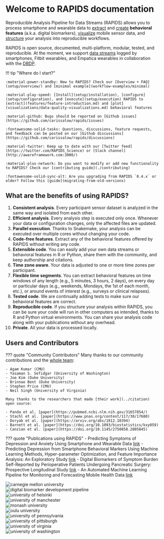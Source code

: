# Welcome to RAPIDS documentation

Reproducible Analysis Pipeline for Data Streams (RAPIDS) allows you to process smartphone and wearable data to [extract](features/feature-introduction.md) and [create](features/add-new-features.md) **behavioral features** (a.k.a. digital biomarkers), [visualize](visualizations/data-quality-visualizations.md) mobile sensor data, and [structure](workflow-examples/analysis.md) your analysis into reproducible workflows.

RAPIDS is open source, documented, multi-platform, modular, tested, and reproducible. At the moment, we support [data streams](datastreams/data-streams-introduction) logged by smartphones, Fitbit wearables, and Empatica wearables in collaboration with the [DBDP](https://dbdp.org/). 

!!! tip "Where do I start?"

    :material-power-standby: New to RAPIDS? Check our [Overview + FAQ](setup/overview/) and [minimal example](workflow-examples/minimal)

    :material-play-speed: [Install](setup/installation), [configure](setup/configuration), and [execute](setup/execution) RAPIDS to [extract](features/feature-introduction.md) and [plot](visualizations/data-quality-visualizations.md) behavioral features

    :material-github: Bugs should be reported on [Github issues](https://github.com/carissalow/rapids/issues)

    :fontawesome-solid-tasks: Questions, discussions, feature requests, and feedback can be posted on our [Github discussions](https://github.com/carissalow/rapids/discussions)

    :material-twitter: Keep up to date with our [Twitter feed](https://twitter.com/RAPIDS_Science) or [Slack channel](http://awareframework.com:3000/)

    :material-plus-network: Do you want to modify or add new functionality to RAPIDS? Check our [contributing guide](./contributing)

    :fontawesome-solid-sync-alt: Are you upgrading from RAPIDS `0.4.x` or older? Follow this [guide](migrating-from-old-versions)


## What are the benefits of using RAPIDS?

1. **Consistent analysis**. Every participant sensor dataset is analyzed in the same way and isolated from each other.
2. **Efficient analysis**. Every analysis step is executed only once. Whenever your data or configuration changes, only the affected files are updated.
5. **Parallel execution**. Thanks to Snakemake, your analysis can be executed over multiple cores without changing your code.
6. **Code-free features**. Extract any of the behavioral features offered by RAPIDS without writing any code.
7. **Extensible code**. You can easily add your own data streams or behavioral features in R or Python, share them with the community, and keep authorship and citations.
8. **Time zone aware**. Your data is adjusted to one or more time zones per participant.
9. **Flexible time segments**. You can extract behavioral features on time windows of any length (e.g., 5 minutes, 3 hours, 2 days), on every day or particular days (e.g., weekends, Mondays, the 1st of each month, etc.), or around events of interest (e.g., surveys or clinical relapses).
10. **Tested code**. We are continually adding tests to make sure our behavioral features are correct.
11. **Reproducible code**. If you structure your analysis within RAPIDS, you can be sure your code will run in other computers as intended, thanks to R and Python virtual environments. You can share your analysis code along with your publications without any overhead.
12. **Private**. All your data is processed locally.

## Users and Contributors

??? quote "Community Contributors"
    Many thanks to our community contributions and the [whole team](../team):

    - Agam Kumar (CMU)
    - Yasaman S. Sefidgar (University of Washington)
    - Joe Kim (Duke University)
    - Brinnae Bent (Duke University)
    - Stephen Price (CMU)
    - Neil Singh (University of Virginia)

    Many thanks to the researchers that made [their work](../citation) open source:

    - Panda et al. [paper](https://pubmed.ncbi.nlm.nih.gov/31657854/)
    - Stachl et al. [paper](https://www.pnas.org/content/117/30/17680)
    - Doryab et al. [paper](https://arxiv.org/abs/1812.10394)
    - Barnett et al. [paper](https://doi.org/10.1093/biostatistics/kxy059)
    - Canzian et al. [paper](https://doi.org/10.1145/2750858.2805845)


??? quote "Publications using RAPIDS"
    - Predicting Symptoms of Depression and Anxiety Using Smartphone and Wearable Data [link](https://www.frontiersin.org/articles/10.3389/fpsyt.2021.625247/full)
    - Predicting Depression from Smartphone Behavioral Markers Using Machine Learning Methods, Hyper-parameter Optimization, and Feature Importance Analysis: An Exploratory Study [link](https://preprints.jmir.org/preprint/26540)
    -  Digital Biomarkers of Symptom Burden Self-Reported by Perioperative Patients Undergoing Pancreatic Surgery: Prospective Longitudinal Study [link](https://cancer.jmir.org/2021/2/e27975/)
    - An Automated Machine Learning Pipeline for Monitoring and Forecasting Mobile Health Data [link](https://edas.info/showManuscript.php?m=1570708269&random=750318666&type=final&ext=pdf&title=PDF+file)

<div class="users">
<div><img alt="carnegie mellon university" loading="lazy" src="./img/logos/cmu.png" /></div>
<div><img alt="digital biomarker development pipeline" loading="lazy" src="./img/logos/dbdp.png" /></div>
<div><img alt="university of helsinki" loading="lazy" src="./img/logos/helsinki.jpg" /></div>
<div><img alt="university of manchester" loading="lazy" src="./img/logos/manchester.png" /></div>
<div><img alt="monash university" loading="lazy" src="./img/logos/monash.jpg" /></div>
<div><img alt="oulu university" loading="lazy" src="./img/logos/oulu.png" /></div>
<div><img alt="university of pennsylvania" loading="lazy" src="./img/logos/penn.png" /></div>
<div><img alt="university of pittsburgh" loading="lazy" src="./img/logos/pitt.png" /></div>
<div><img alt="university of virginia" loading="lazy" src="./img/logos/virginia.jpg" /></div>
<div><img alt="university of washington" loading="lazy" src="./img/logos/uw.jpg" /></div>
</div>
